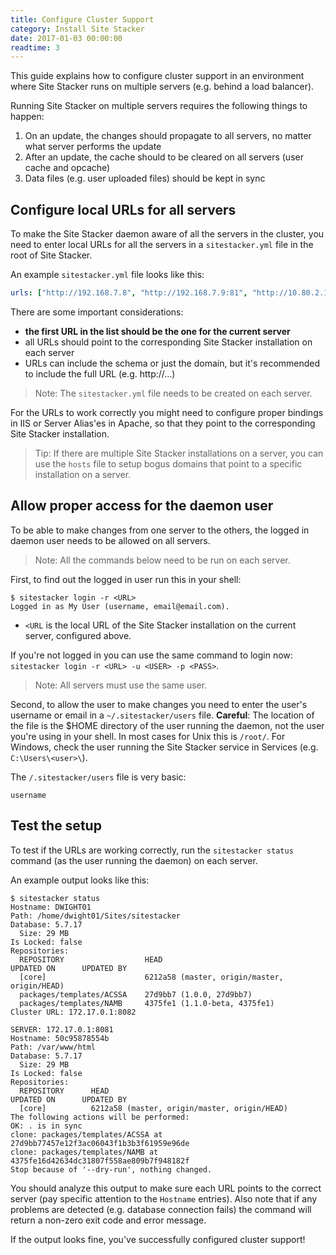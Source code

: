 ```yaml
---
title: Configure Cluster Support
category: Install Site Stacker
date: 2017-01-03 00:00:00
readtime: 3
---
```


This guide explains how to configure cluster support in an environment where Site Stacker runs on multiple servers (e.g. behind a load balancer).

Running Site Stacker on multiple servers requires the following things to happen:

1. On an update, the changes should propagate to all servers, no matter what server performs the update
2. After an update, the cache should to be cleared on all servers (user cache and opcache)
3. Data files (e.g. user uploaded files) should be kept in sync 

## Configure local URLs for all servers

To make the Site Stacker daemon aware of all the servers in the cluster, you need to enter local URLs for all the servers in a `sitestacker.yml` file in the root of Site Stacker.

An example `sitestacker.yml` file looks like this:

```yaml
urls: ["http://192.168.7.8", "http://192.168.7.9:81", "http://10.80.2.15"]
```

There are some important considerations:

- **the first URL in the list should be the one for the current server**
- all URLs should point to the corresponding Site Stacker installation on each server
- URLs can include the schema or just the domain, but it's recommended to include the full URL (e.g. http://...)

> Note: The `sitestacker.yml` file needs to be created on each server.

For the URLs to work correctly you might need to configure proper bindings in IIS or Server Alias'es in Apache, so that they point to the corresponding Site Stacker installation.

> Tip: If there are multiple Site Stacker installations on a server, you can use the `hosts` file to setup bogus domains that point to a specific installation on a server.

## Allow proper access for the daemon user

To be able to make changes from one server to the others, the logged in daemon user needs to be allowed on all servers.

> Note: All the commands below need to be run on each server.

First, to find out the logged in user run this in your shell:

```
$ sitestacker login -r <URL>
Logged in as My User (username, email@email.com).
```

- `<URL` is the local URL of the Site Stacker installation on the current server, configured above.

If you're not logged in you can use the same command to login now: `sitestacker login -r <URL> -u <USER> -p <PASS>`.

> Note: All servers must use the same user.

Second, to allow the user to make changes you need to enter the user's username or email in a `~/.sitestacker/users` file. **Careful**: The location of the file is the $HOME directory of the user running the daemon, not the user you're using in your shell. In most cases for Unix this is `/root/`. For Windows, check the user running the Site Stacker service in Services (e.g. `C:\Users\<user>\`).

The `/.sitestacker/users` file is very basic:

```
username
```

## Test the setup

To test if the URLs are working correctly, run the `sitestacker status` command (as the user running the daemon) on each server.

An example output looks like this:

```
$ sitestacker status
Hostname: DWIGHT01
Path: /home/dwight01/Sites/sitestacker
Database: 5.7.17
  Size: 29 MB
Is Locked: false
Repositories: 
  REPOSITORY              	  HEAD                                        	  UPDATED ON	  UPDATED BY	
  [core]                  	  6212a58 (master, origin/master, origin/HEAD)	            	            	
  packages/templates/ACSSA	  27d9bb7 (1.0.0, 27d9bb7)                    	            	            	
  packages/templates/NAMB 	  4375fe1 (1.1.0-beta, 4375fe1)               	            	            	
Cluster URL: 172.17.0.1:8082

SERVER: 172.17.0.1:8081
Hostname: 50c95878554b
Path: /var/www/html
Database: 5.7.17
  Size: 29 MB
Is Locked: false
Repositories: 
  REPOSITORY	  HEAD                                        	  UPDATED ON	  UPDATED BY	
  [core]    	  6212a58 (master, origin/master, origin/HEAD)	            	            	
The following actions will be performed:
OK: . is in sync
clone: packages/templates/ACSSA at 27d9bb77457e12f3ac06043f1b3b3f61959e96de
clone: packages/templates/NAMB at 4375fe16d42634dc31807f558ae809b7f948182f
Stop because of '--dry-run', nothing changed.
```

You should analyze this output to make sure each URL points to the correct server (pay specific attention to the `Hostname` entries). Also note that if any problems are detected (e.g. database connection fails) the command will return a non-zero exit code and error message.

If the output looks fine, you've successfully configured cluster support!
